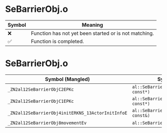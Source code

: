 # SeBarrierObj.o
| Symbol | Meaning 
| ------------- | ------------- 
| :x: | Function has not yet been started or is not matching. 
| :white_check_mark: | Function is completed. 


# SeBarrierObj.o
| Symbol (Mangled) | Symbol (Demangled) | Decompiled? |
| ------------- |  ------------- | ------------- |
| `_ZN2al12SeBarrierObjC2EPKc` | `al::SeBarrierObj::SeBarrierObj(char const*)` | :white_check_mark: |
| `_ZN2al12SeBarrierObjC1EPKc` | `al::SeBarrierObj::SeBarrierObj(char const*)` | :white_check_mark: |
| `_ZN2al12SeBarrierObj4initERKNS_13ActorInitInfoE` | `al::SeBarrierObj::init(al::ActorInitInfo const&)` | :white_check_mark: |
| `_ZN2al12SeBarrierObj8movementEv` | `al::SeBarrierObj::movement(void)` | :white_check_mark: |
